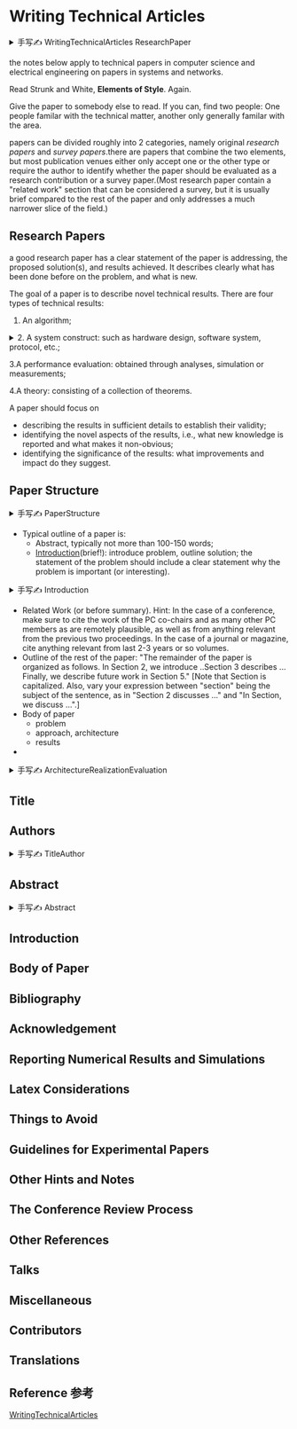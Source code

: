# Writing Technical Articles 

<details>
<summary> 手写✍️ WritingTechnicalArticles ResearchPaper </summary>
        
![6891698647841_ pic_hd](https://github.com/ChenxingWang93/document-style-guide/assets/31954987/e96cad99-f84c-4589-9ab6-8968ecfb03eb)
</details>
        
the notes below apply to technical papers in computer science and electrical engineering on papers in systems and networks.

Read Strunk and White, **Elements of Style**. Again.


Give the paper to somebody else to read. If you can, find two people: One people familar with the technical matter, another only generally familar with the area.


papers can be divided roughly into 2 categories, namely original _research papers_ and _survey papers_.there are papers that combine the two elements, but most publication venues either only accept one or the other type or require the author to identify whether the paper should be evaluated as a research contribution or a survey paper.(Most research paper contain a "related work" section that can be considered a survey, but it is usually brief compared to the rest of the paper and only addresses a much narrower slice of the field.)


## Research Papers 
a good research paper has a clear statement of the paper is addressing, the proposed solution(s), and results achieved. It describes clearly what has been done before on the problem, and what is new.


The goal of a paper is to describe novel technical results. There are four types of technical results:

1. An algorithm;
<details>
<summary>2. A system construct: such as hardware design, software system, protocol, etc.; </summary>
        One goal of the paper is to ensure that the next person who designs a system like yours does not make the same mistakes and takes advantage of some of your best solutions. So make sure that the hard problems (and their solutions) are discussed and the non-obvious mistakes(and how to avoid them) are discussed (Craig Partridge)
</details>

  
  3.A performance evaluation: obtained through analyses, simulation or measurements;


  4.A theory: consisting of a collection of theorems.


A paper should focus on 

- describing the results in sufficient details to establish their validity;
- identifying the novel aspects of the results, i.e., what new knowledge is reported and what makes it non-obvious;
- identifying the significance of the results: what improvements and impact do they suggest.

## Paper Structure
<details>
        
<summary> 手写✍️ PaperStructure </summary>

![6901698647884_ pic_hd](https://github.com/ChenxingWang93/document-style-guide/assets/31954987/0ee34a8b-c40b-4d6a-828a-1d5cb30cec09)
</details>

- Typical outline of a paper is:
   - Abstract, typically not more than 100-150 words;
   - [Introduction](https://www.cs.columbia.edu/~hgs/etc/intro-style.html)(brief!): introduce problem, outline solution; the statement of the problem should include a clear statement why the problem is important (or interesting).

<details>
<summary> 手写✍️ Introduction </summary>
        
![6961698647921_ pic_hd](https://github.com/ChenxingWang93/document-style-guide/assets/31954987/5c19532f-b07a-426b-97ff-a4737575591a)
</details>

   - Related Work (or before summary). Hint: In the case of a conference, make sure to cite the work of the PC co-chairs and as many other PC members as are remotely plausible, as well as from anything relevant from the previous two proceedings. In the case of a journal or magazine, cite anything relevant from last 2-3 years or so volumes.
   - Outline of the rest of the paper: "The remainder of the paper is organized as follows. In Section 2, we introduce ..Section 3 describes ... Finally, we describe future work in Section 5." [Note that Section is capitalized. Also, vary your expression between "section" being the subject of the sentence, as in "Section 2 discusses ..." and "In Section, we discuss ...".]
   - Body of paper
     - problem
     - approach, architecture
     - results
   -  
<details>
<summary> 手写✍️ ArchitectureRealizationEvaluation </summary>

![6911698647888_ pic_hd](https://github.com/ChenxingWang93/document-style-guide/assets/31954987/772af7c4-fdaa-4ef4-92db-37a7dd1cf10d)
</details>

## Title 

## Authors

<details>
<summary> 手写✍️ TitleAuthor </summary>

![6921698647893_ pic_hd](https://github.com/ChenxingWang93/document-style-guide/assets/31954987/ac65f152-0866-4f93-8c78-661565555596)
</details>

## Abstract
<details>
<summary> 手写✍️ Abstract </summary>
        
![6941698647909_ pic_hd](https://github.com/ChenxingWang93/document-style-guide/assets/31954987/91249526-05ea-447e-9aa2-f1839d583753)

</details>
        
## Introduction 

## Body of Paper

## Bibliography

## Acknowledgement

## Reporting Numerical Results and Simulations

## Latex Considerations

## Things to Avoid 

## Guidelines for Experimental Papers

## Other Hints and Notes

## The Conference Review Process

## Other References

## Talks

## Miscellaneous

## Contributors

## Translations

## Reference 参考
[WritingTechnicalArticles](https://www.cs.columbia.edu/~hgs/etc/writing-style.html)

